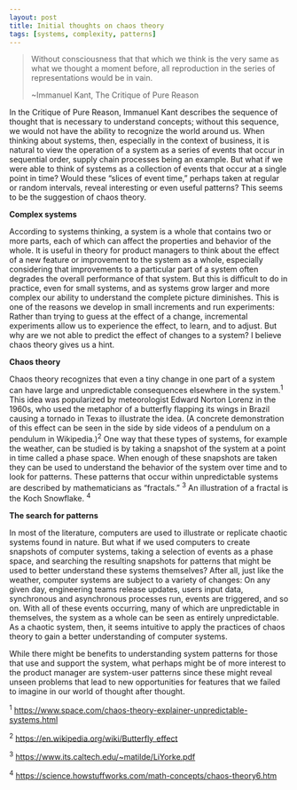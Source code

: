 ```yaml
---
layout: post
title: Initial thoughts on chaos theory
tags: [systems, complexity, patterns]
---
```


> Without consciousness that that which we think is the very same as what we thought a moment before, all reproduction in the series of representations would be in vain.
> 
> ~Immanuel Kant, The Critique of Pure Reason

In the Critique of Pure Reason, Immanuel Kant describes the sequence of thought that is necessary to understand concepts; without this sequence, we would not have the ability to recognize the world around us.  When thinking about systems, then, especially in the context of business, it is natural to view the operation of a system as a series of events that occur in sequential order, supply chain processes being an example.  But what if we were able to think of systems as a collection of events that occur at a single point in time?  Would these “slices of event time,” perhaps taken at regular or random intervals, reveal interesting or even useful patterns?  This seems to be the suggestion of chaos theory.

**Complex systems**
 
According to systems thinking, a system is a whole that contains two or more parts, each of which can affect the properties and behavior of the whole.  It is useful in theory for product managers to think about the effect of a new feature or improvement to the system as a whole, especially considering that improvements to a particular part of a system often degrades the overall performance of that system.  But this is difficult to do in practice, even for small systems, and as systems grow larger and more complex our ability to understand the complete picture diminishes.  This is one of the reasons we develop in small increments and run experiments:  Rather than trying to guess at the effect of a change, incremental experiments allow us to experience the effect, to learn, and to adjust.  But why are we not able to predict the effect of changes to a system?  I believe chaos theory gives us a hint.
 
**Chaos theory**
 
Chaos theory recognizes that even a tiny change in one part of a system can have large and unpredictable consequences elsewhere in the system.<sup>1</sup>  This idea was popularized by meteorologist Edward Norton Lorenz in the 1960s, who used the metaphor of a butterfly flapping its wings in Brazil causing a tornado in Texas to illustrate the idea.  (A concrete demonstration of this effect can be seen in the side by side videos of a pendulum on a pendulum in Wikipedia.)<sup>2</sup>  One way that these types of systems, for example the weather, can be studied is by taking a snapshot of the system at a point in time called a phase space.  When enough of these snapshots are taken they can be used to understand the behavior of the system over time and to look for patterns.  These patterns that occur within unpredictable systems are described by mathematicians as “fractals.” <sup>3</sup>  An illustration of a fractal is the Koch Snowflake. <sup>4</sup>
 
**The search for patterns**
 
In most of the literature, computers are used to illustrate or replicate chaotic systems found in nature.  But what if we used computers to create snapshots of computer systems, taking a selection of events as a phase space, and searching the resulting snapshots for patterns that might be used to better understand these systems themselves?  After all, just like the weather, computer systems are subject to a variety of changes:  On any given day, engineering teams release updates, users input data, synchronous and asynchronous processes run, events are triggered, and so on.  With all of these events occurring, many of which are unpredictable in themselves, the system as a whole can be seen as entirely unpredictable.  As a chaotic system, then, it seems intuitive to apply the practices of chaos theory to gain a better understanding of computer systems.

While there might be benefits to understanding system patterns for those that use and support the system, what perhaps might be of more interest to the product manager are system-user patterns since these might reveal unseen problems that lead to new opportunities for features that we failed to imagine in our world of thought after thought.

<sup>1</sup> https://www.space.com/chaos-theory-explainer-unpredictable-systems.html

<sup>2</sup> https://en.wikipedia.org/wiki/Butterfly_effect

<sup>3</sup> https://www.its.caltech.edu/~matilde/LiYorke.pdf

<sup>4</sup> https://science.howstuffworks.com/math-concepts/chaos-theory6.htm
